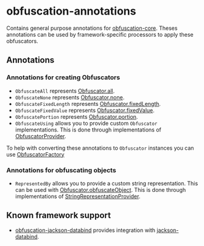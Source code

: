 # obfuscation-annotations

Contains general purpose annotations for [obfuscation-core](https://robtimus.github.io/obfuscation-core). Theses annotations can be used by framework-specific processors to apply these obfuscators.

## Annotations

### Annotations for creating Obfuscators

* `ObfuscateAll` represents [Obfuscator.all](https://robtimus.github.io/obfuscation-core/apidocs/com/github/robtimus/obfuscation/Obfuscator.html#all-char-).
* `ObfuscateNone` represents [Obfuscator.none](https://robtimus.github.io/obfuscation-core/apidocs/com/github/robtimus/obfuscation/Obfuscator.html#none--).
* `ObfuscateFixedLength` represents [Obfuscator.fixedLength](https://robtimus.github.io/obfuscation-core/apidocs/com/github/robtimus/obfuscation/Obfuscator.html#fixedLength-int-char-).
* `ObfuscateFixedValue` represents [Obfuscator.fixedValue](https://robtimus.github.io/obfuscation-core/apidocs/com/github/robtimus/obfuscation/Obfuscator.html#fixedValue-java.lang.String-).
* `ObfuscatePortion` represents [Obfuscator.portion](https://robtimus.github.io/obfuscation-core/apidocs/com/github/robtimus/obfuscation/Obfuscator.html#portion--).
* `ObfuscateUsing` allows you to provide custom `Obfuscator` implementations. This is done through implementations of [ObfuscatorProvider](https://robtimus.github.io/obfuscation-annotations/apidocs/com/github/robtimus/obfuscation/annotation/ObfuscatorProvider.html).

To help with converting these annotations to `Obfuscator` instances you can use [ObfuscatorFactory](https://robtimus.github.io/obfuscation-annotations/apidocs/com/github/robtimus/obfuscation/annotation/ObfuscatorFactory.html)

### Annotations for obfuscating objects

* `RepresentedBy` allows you to provide a custom string representation. This can be used with [Obfuscator.obfuscateObject](https://robtimus.github.io/obfuscation-core/apidocs/com/github/robtimus/obfuscation/Obfuscator.html#obfuscateObject-T-java.util.function.Supplier-). This is done through implementations of [StringRepresentationProvider](https://robtimus.github.io/obfuscation-annotations/apidocs/com/github/robtimus/obfuscation/annotation/StringRepresentationProvider.html).

## Known framework support

* [obfuscation-jackson-databind](https://robtimus.github.io/obfuscation-jackson-databind/) provides integration with [jackson-databind](https://github.com/FasterXML/jackson-databind).

